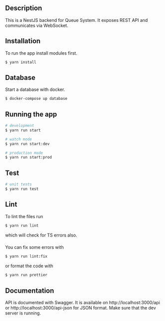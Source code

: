 ## Description
This is a NestJS backend for Queue System. It exposes REST API and
communicates via WebSocket.

## Installation
To run the app install modules first.
```bash
$ yarn install
```

## Database
Start a database with docker.
```bash
$ docker-compose up database
```

## Running the app

```bash
# development
$ yarn run start

# watch mode
$ yarn run start:dev

# production mode
$ yarn run start:prod
```

## Test

```bash
# unit tests
$ yarn run test
```

## Lint
To lint the files run
```bash
$ yarn run lint
```
which will check for TS errors also.
###
You can fix some errors with
```bash
$ yarn run lint:fix
```

or format the code with
```bash
$ yarn run prettier
```

## Documentation
API is documented with Swagger. It is available on http://localhost:3000/api or 
http://localhost:3000/api-json for JSON format. Make sure that the
dev server is running.